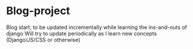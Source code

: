 # Blog-project
Blog start, to be updated incrementally while learning  the ins-and-outs of django
Will try to update periodically as I learn new concepts (Django/JS/CSS or otherwise)
